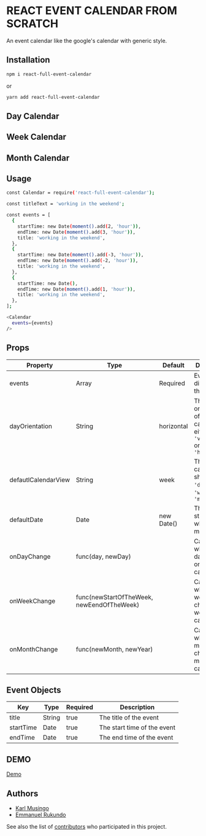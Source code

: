 # REACT EVENT CALENDAR FROM SCRATCH

An event calendar like the google's calendar with generic style.


<!-- Generate a complete NodeJS app (API) with babel, jest, Sequelize, JWT already configured for you.

- [Creating an App](#creating-an-app) – How to create a new app.

Generate Node Project works on macOS, Windows, and Linux.<br>
If something doesn’t work, please [file an issue](https://github.com/abayo-luc/generate-node-project/issues/new).<br>
If you have questions or need help, please ask via email: luc.bayo@gmail.com -->

## Installation

```sh
npm i react-full-event-calendar
```

or

```sh
yarn add react-full-event-calendar
```

## Day Calendar
<!-- Day calendar screenshot -->

## Week Calendar
<!-- Week calendar screenshot -->

## Month Calendar
<!-- Month calendar screenshot -->

## Usage
```sh
const Calendar = require('react-full-event-calendar');

const titleText = 'working in the weekend';

const events = [
  {
    startTime: new Date(moment().add(2, 'hour')),
    endTime: new Date(moment().add(3, 'hour')),
    title: 'working in the weekend',
  },
  {
    startTime: new Date(moment().add(-3, 'hour')),
    endTime: new Date(moment().add(-2, 'hour')),
    title: 'working in the weekend',
  },
  {
    startTime: new Date(),
    endTime: new Date(moment().add(1, 'hour')),
    title: 'working in the weekend',
  },
];

<Calendar
  events={events}
/>

```

## Props
| Property              | Type                                      | Default      | Description |
| ----------------      | ----------                                | -----------  |---------------------------------------------|
| events                | Array                                     | Required     | Events to display on the calendar             |
| dayOrientation        | String                                    | horizontal   | The orientation of the day calendar, either `'vertical'` or `'horizontal'`|
| defautlCalendarView   | String                                    | week         | The default calendar to show, either `'day'`, `'week'` or `'month'`       |
| defaultDate           | Date                                      | new Date()   | The date to start on when mounted                                         |
| onDayChange           | func(day, newDay)                         |              | Callback when the day change on day calendar                              |
| onWeekChange          | func(newStartOfTheWeek, newEendOfTheWeek) |              | Callback when the week change on week calendar                            |
| onMonthChange         | func(newMonth, newYear)                   |              | Callback when the month change on month calendar                          |

## Event Objects

| Key              | Type       | Required | Description                 |
| -----------      | ---------- | -------- | -------------------------   |
| title            | String     | true     | The title of the event      |
| startTime        | Date       | true     | The start time of the event |
| endTime          | Date       | true     | The end time of the event   |

## DEMO
[Demo](https://karlmusingo.github.io/react-calendar-from-scratch/)

## Authors

* [Karl Musingo](https://github.com/karlmusingo/) 
* [Emmanuel Rukundo](https://github.com/EmyRukundo/)

See also the list of [contributors](https://github.com/Karlmusingo/react-calendar-from-scratch/contributors) who participated in this project.
